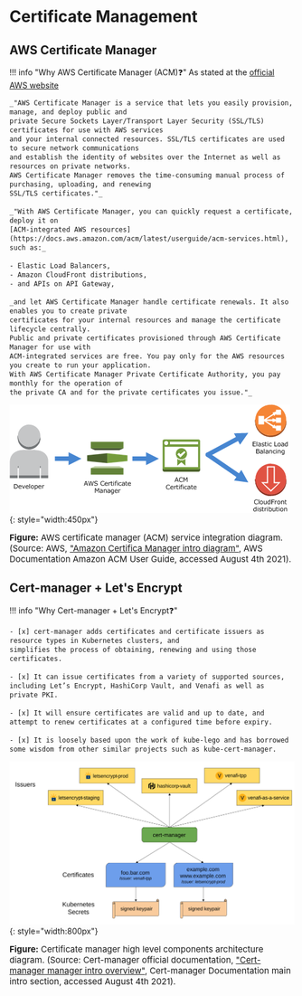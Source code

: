 # Certificate Management

## AWS Certificate Manager


!!! info "Why AWS Certificate Manager (ACM)❓"
    As stated at the [official AWS website](https://aws.amazon.com/certificate-manager/)
    
    _"AWS Certificate Manager is a service that lets you easily provision, manage, and deploy public and 
    private Secure Sockets Layer/Transport Layer Security (SSL/TLS) certificates for use with AWS services
    and your internal connected resources. SSL/TLS certificates are used to secure network communications
    and establish the identity of websites over the Internet as well as resources on private networks. 
    AWS Certificate Manager removes the time-consuming manual process of purchasing, uploading, and renewing
    SSL/TLS certificates."_

    _"With AWS Certificate Manager, you can quickly request a certificate, deploy it on 
    [ACM-integrated AWS resources](https://docs.aws.amazon.com/acm/latest/userguide/acm-services.html), 
    such as:_
        
    - Elastic Load Balancers, 
    - Amazon CloudFront distributions, 
    - and APIs on API Gateway,
    
    _and let AWS Certificate Manager handle certificate renewals. It also enables you to create private 
    certificates for your internal resources and manage the certificate lifecycle centrally. 
    Public and private certificates provisioned through AWS Certificate Manager for use with
    ACM-integrated services are free. You pay only for the AWS resources you create to run your application. 
    With AWS Certificate Manager Private Certificate Authority, you pay monthly for the operation of
    the private CA and for the private certificates you issue."_

![leverage-aws-acm](../../assets/images/diagrams/aws-acm.png "Leverage ACM"){: style="width:450px"}
<figcaption style="font-size:15px">
<b>Figure:</b> AWS certificate manager (ACM) service integration diagram.
(Source: AWS, 
<a href="http://docs.aws.amazon.com/acm/latest/userguide/images/acm_intro.png">
"Amazon Certifica Manager intro diagram"</a>,
AWS Documentation Amazon ACM User Guide, accessed August 4th 2021).
</figcaption>

## Cert-manager + Let's Encrypt

!!! info "Why Cert-manager + Let's Encrypt❓"

    - [x] cert-manager adds certificates and certificate issuers as resource types in Kubernetes clusters, and 
    simplifies the process of obtaining, renewing and using those certificates.
    
    - [x] It can issue certificates from a variety of supported sources, including Let’s Encrypt, HashiCorp Vault, and Venafi as well as private PKI.
    
    - [x] It will ensure certificates are valid and up to date, and attempt to renew certificates at a configured time before expiry.
    
    - [x] It is loosely based upon the work of kube-lego and has borrowed some wisdom from other similar projects such as kube-cert-manager.

![leverage-aws-vpc-peering](../../assets/images/diagrams/cert-manager.svg "Leverage Cert-manager"){: style="width:800px"}
<figcaption style="font-size:15px">
<b>Figure:</b> Certificate manager high level components architecture diagram.
(Source: Cert-manager official documentation, 
<a href="https://cert-manager.io/docs/">
"Cert-manager manager intro overview"</a>,
Cert-manager Documentation main intro section, accessed August 4th 2021).
</figcaption>